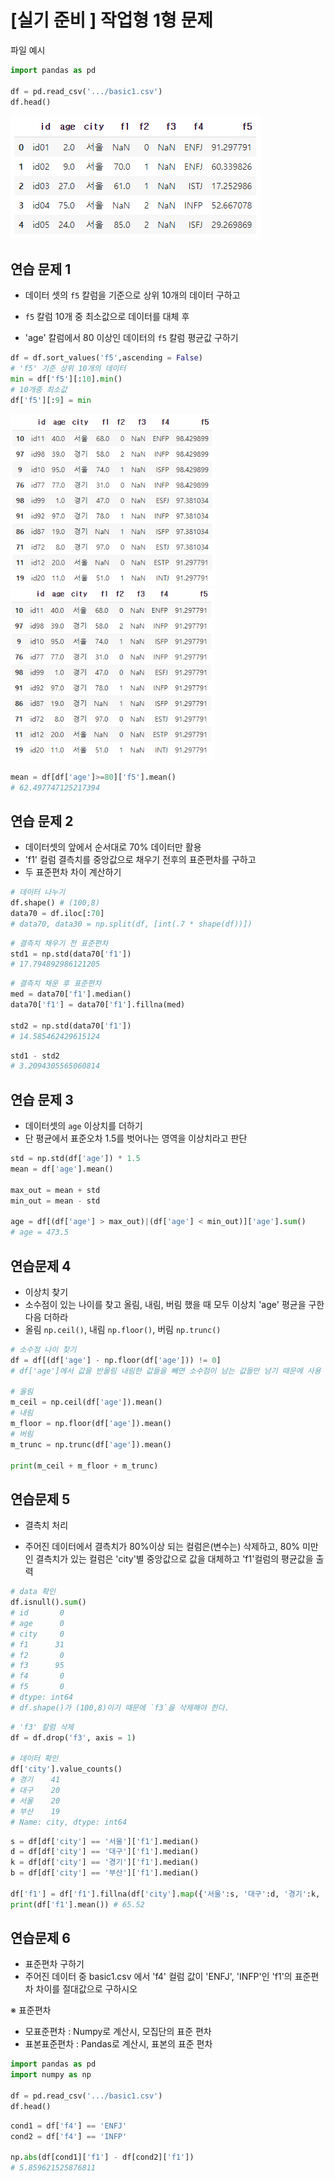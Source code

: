 # [실기 준비 ] 작업형 1형 문제

파일 예시

```python
import pandas as pd

df = pd.read_csv('.../basic1.csv')
df.head()
```

![image-20211102145528356](markdown-images/image-20211102145528356.png)

## 연습 문제 1

- 데이터 셋의 `f5` 칼럼을 기준으로 상위 10개의 데이터 구하고

- `f5` 칼럼 10개 중 최소값으로 데이터를 대체 후

- 'age' 칼럼에서 80 이상인 데이터의 `f5` 칼럼 평균값 구하기

```python
df = df.sort_values('f5',ascending = False)
# 'f5' 기준 상위 10개의 데이터
min = df['f5'][:10].min()
# 10개중 최소값
df['f5'][:9] = min
```

<img src="markdown-images/image-20211102145806632.png" alt="image-20211102145806632" style="zoom:80%;" />   <img src="markdown-images/image-20211102145816590.png" alt="image-20211102145816590" style="zoom:80%;" />   

```python
mean = df[df['age']>=80]['f5'].mean()
# 62.497747125217394
```



## 연습 문제 2

- 데이터셋의 앞에서 순서대로 70% 데이터만 활용
- 'f1' 컬럼 결측치를 중앙값으로 채우기 전후의 표준편차를 구하고
- 두 표준편차 차이 계산하기

```python
# 데이터 나누기
df.shape() # (100,8)
data70 = df.iloc[:70]
# data70, data30 = np.split(df, [int(.7 * shape(df))])
```

```python
# 결측치 채우기 전 표준편차
std1 = np.std(data70['f1'])
# 17.794892986121205
```

```python
# 결측치 채운 후 표준편차
med = data70['f1'].median()
data70['f1'] = data70['f1'].fillna(med)

std2 = np.std(data70['f1'])
# 14.585462429615124
```

```python
std1 - std2
# 3.2094305565060814
```



## 연습 문제 3

- 데이터셋의 `age` 이상치를 더하기
- 단 평균에서 표준오차 1.5를 벗어나는 영역을 이상치라고 판단

```python
std = np.std(df['age']) * 1.5
mean = df['age'].mean()

max_out = mean + std
min_out = mean - std

age = df[(df['age'] > max_out)|(df['age'] < min_out)]['age'].sum()
# age = 473.5
```




## 연습문제 4
- 이상치 찾기
- 소수점이 있는 나이를 찾고 올림, 내림, 버림 했을 때 모두 이상치 'age' 평균을 구한 다음 더하라
- 올림 `np.ceil()`, 내림 `np.floor()`, 버림 `np.trunc()`

```python
# 소수점 나이 찾기
df = df[(df['age'] - np.floor(df['age'])) != 0]
# df['age']에서 값을 반올림 내림한 값들을 빼면 소수점이 남는 값들만 남기 때문에 사용 

# 올림
m_ceil = np.ceil(df['age']).mean()
# 내림
m_floor = np.floor(df['age']).mean()
# 버림
m_trunc = np.trunc(df['age']).mean()

print(m_ceil + m_floor + m_trunc)
```


## 연습문제 5

- 결측치 처리

- 주어진 데이터에서 결측치가 80%이상 되는 컬럼은(변수는) 삭제하고, 80% 미만인 결측치가 있는 컬럼은 'city'별 중앙값으로 값을 대체하고 'f1'컬럼의 평균값을 출력

```python
# data 확인
df.isnull().sum()
# id       0
# age      0
# city     0
# f1      31
# f2       0
# f3      95
# f4       0
# f5       0
# dtype: int64
# df.shape()가 (100,8)이기 때문에 `f3`을 삭제해야 한다.
```

```python
# 'f3' 칼럼 삭제
df = df.drop('f3', axis = 1)

# 데이터 확인
df['city'].value_counts()
# 경기    41
# 대구    20
# 서울    20
# 부산    19
# Name: city, dtype: int64
```

```python
s = df[df['city'] == '서울']['f1'].median()
d = df[df['city'] == '대구']['f1'].median()
k = df[df['city'] == '경기']['f1'].median()
b = df[df['city'] == '부산']['f1'].median()

df['f1'] = df['f1'].fillna(df['city'].map({'서울':s, '대구':d, '경기':k, '부산':b}))
print(df['f1'].mean()) # 65.52
```

## 연습문제 6
- 표준편차 구하기
- 주어진 데이터 중 basic1.csv 에서 'f4' 컬럼 값이 'ENFJ', 'INFP'인 'f1'의 표준편차 차이를 절대값으로 구하시오

※ 표준편차

- 모표준편차 : Numpy로 계산시, 모집단의 표준 편차
- 표본표준편차 : Pandas로 계산시, 표본의 표준 편차

```python
import pandas as pd
import numpy as np

df = pd.read_csv('.../basic1.csv')
df.head()
```

```python
cond1 = df['f4'] == 'ENFJ'
cond2 = df['f4'] == 'INFP'

np.abs(df[cond1]['f1'] - df[cond2]['f1'])
# 5.859621525876811
```

